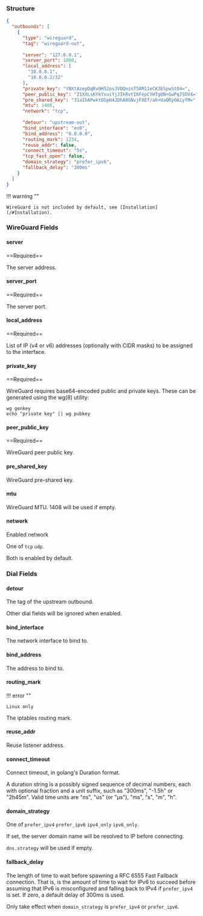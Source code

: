 ### Structure

```json
{
  "outbounds": [
    {
      "type": "wireguard",
      "tag": "wireguard-out",
      
      "server": "127.0.0.1",
      "server_port": 1080,
      "local_address": [
        "10.0.0.1",
        "10.0.0.2/32"
      ],
      "private_key": "YNXtAzepDqRv9H52osJVDQnznT5AM11eCK3ESpwSt04=",
      "peer_public_key": "Z1XXLsKYkYxuiYjJIkRvtIKFepCYHTgON+GwPq7SOV4=",
      "pre_shared_key": "31aIhAPwktDGpH4JDhA8GNvjFXEf/a6+UaQRyOAiyfM=",
      "mtu": 1408,
      "network": "tcp",
      
      "detour": "upstream-out",
      "bind_interface": "en0",
      "bind_address": "0.0.0.0",
      "routing_mark": 1234,
      "reuse_addr": false,
      "connect_timeout": "5s",
      "tcp_fast_open": false,
      "domain_strategy": "prefer_ipv6",
      "fallback_delay": "300ms"
    }
  ]
}
```

!!! warning ""

    WireGuard is not included by default, see [Installation](/#Installation).

### WireGuard Fields

#### server

==Required==

The server address.

#### server_port

==Required==

The server port.

#### local_address

==Required==

List of IP (v4 or v6) addresses (optionally with CIDR masks) to be assigned to the interface.

#### private_key

==Required==

WireGuard requires base64-encoded public and private keys. These can be generated using the wg(8) utility:

```shell
wg genkey
echo "private key" || wg pubkey
```

#### peer_public_key

==Required==

WireGuard peer public key.

#### pre_shared_key

WireGuard pre-shared key.

#### mtu

WireGuard MTU. 1408 will be used if empty.

#### network

Enabled network

One of `tcp` `udp`.

Both is enabled by default.

### Dial Fields

#### detour

The tag of the upstream outbound.

Other dial fields will be ignored when enabled.

#### bind_interface

The network interface to bind to.

#### bind_address

The address to bind to.

#### routing_mark

!!! error ""

    Linux only

The iptables routing mark.

#### reuse_addr

Reuse listener address.

#### connect_timeout

Connect timeout, in golang's Duration format.

A duration string is a possibly signed sequence of
decimal numbers, each with optional fraction and a unit suffix,
such as "300ms", "-1.5h" or "2h45m".
Valid time units are "ns", "us" (or "µs"), "ms", "s", "m", "h".

#### domain_strategy

One of `prefer_ipv4` `prefer_ipv6` `ipv4_only` `ipv6_only`.

If set, the server domain name will be resolved to IP before connecting.

`dns.strategy` will be used if empty.

#### fallback_delay

The length of time to wait before spawning a RFC 6555 Fast Fallback connection.
That is, is the amount of time to wait for IPv6 to succeed before assuming
that IPv6 is misconfigured and falling back to IPv4 if `prefer_ipv4` is set.
If zero, a default delay of 300ms is used.

Only take effect when `domain_strategy` is `prefer_ipv4` or `prefer_ipv6`.